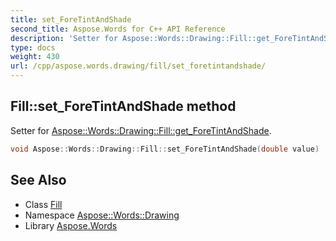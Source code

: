 ```yaml
---
title: set_ForeTintAndShade
second_title: Aspose.Words for C++ API Reference
description: 'Setter for Aspose::Words::Drawing::Fill::get_ForeTintAndShade.'
type: docs
weight: 430
url: /cpp/aspose.words.drawing/fill/set_foretintandshade/
---
```

## Fill::set_ForeTintAndShade method


Setter for [Aspose::Words::Drawing::Fill::get_ForeTintAndShade](../get_foretintandshade/).

```cpp
void Aspose::Words::Drawing::Fill::set_ForeTintAndShade(double value)
```

## See Also

* Class [Fill](../)
* Namespace [Aspose::Words::Drawing](../../)
* Library [Aspose.Words](../../../)
